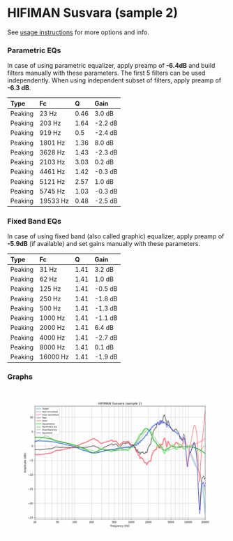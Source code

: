# HIFIMAN Susvara (sample 2)
See [usage instructions](https://github.com/jaakkopasanen/AutoEq#usage) for more options and info.

### Parametric EQs
In case of using parametric equalizer, apply preamp of **-6.4dB** and build filters manually
with these parameters. The first 5 filters can be used independently.
When using independent subset of filters, apply preamp of **-6.3 dB**.

| Type    | Fc       |    Q | Gain    |
|:--------|:---------|:-----|:--------|
| Peaking | 23 Hz    | 0.46 | 3.0 dB  |
| Peaking | 203 Hz   | 1.64 | -2.2 dB |
| Peaking | 919 Hz   | 0.5  | -2.4 dB |
| Peaking | 1801 Hz  | 1.36 | 8.0 dB  |
| Peaking | 3628 Hz  | 1.43 | -2.3 dB |
| Peaking | 2103 Hz  | 3.03 | 0.2 dB  |
| Peaking | 4461 Hz  | 1.42 | -0.3 dB |
| Peaking | 5121 Hz  | 2.57 | 1.0 dB  |
| Peaking | 5745 Hz  | 1.03 | -0.3 dB |
| Peaking | 19533 Hz | 0.48 | -2.5 dB |

### Fixed Band EQs
In case of using fixed band (also called graphic) equalizer, apply preamp of **-5.9dB**
(if available) and set gains manually with these parameters.

| Type    | Fc       |    Q | Gain    |
|:--------|:---------|:-----|:--------|
| Peaking | 31 Hz    | 1.41 | 3.2 dB  |
| Peaking | 62 Hz    | 1.41 | 1.0 dB  |
| Peaking | 125 Hz   | 1.41 | -0.5 dB |
| Peaking | 250 Hz   | 1.41 | -1.8 dB |
| Peaking | 500 Hz   | 1.41 | -1.3 dB |
| Peaking | 1000 Hz  | 1.41 | -1.1 dB |
| Peaking | 2000 Hz  | 1.41 | 6.4 dB  |
| Peaking | 4000 Hz  | 1.41 | -2.7 dB |
| Peaking | 8000 Hz  | 1.41 | 0.1 dB  |
| Peaking | 16000 Hz | 1.41 | -1.9 dB |

### Graphs
![](./HIFIMAN%20Susvara%20(sample%202).png)
